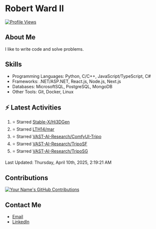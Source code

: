 
# Robert Ward II

[![Profile Views](https://komarev.com/ghpvc/?username=Robert-W-Ward)](https://github.com/Robert-W-Ward)

## About Me
I like to write code and solve problems.

## Skills
- Programming Languages: Python, C/C++, JavaScript/TypeScript, C#
- Frameworks: .NET/ASP.NET, React.js, Node.js, Next.js
- Databases: MicrosoftSQL, PostgreSQL, MongoDB
- Other Tools: Git, Docker, Linux

## :zap: Latest Activities
<!--RECENT_ACTIVITY:start-->
1. ⭐ Starred [Stable-X/Hi3DGen](https://github.com/Stable-X/Hi3DGen)
2. ⭐ Starred [LTH14/mar](https://github.com/LTH14/mar)
3. ⭐ Starred [VAST-AI-Research/ComfyUI-Tripo](https://github.com/VAST-AI-Research/ComfyUI-Tripo)
4. ⭐ Starred [VAST-AI-Research/TripoSF](https://github.com/VAST-AI-Research/TripoSF)
5. ⭐ Starred [VAST-AI-Research/TripoSG](https://github.com/VAST-AI-Research/TripoSG)
<!--RECENT_ACTIVITY:end-->

<!--RECENT_ACTIVITY:last_update-->
Last Updated: Thursday, April 10th, 2025, 2:19:21 AM
<!--RECENT_ACTIVITY:last_update_end-->

<!--END_SECTIN:activity-->
## Contributions
[![Your Name's GitHub Contributions](https://github-readme-streak-stats.herokuapp.com/?user=Robert-W-Ward&theme=radical)](https://github.com/your-username)

## Contact Me
- [Email](mailto:robertwesleyward2019@gmail.com)
- [LinkedIn](https://linkedin.com/in/https://www.linkedin.com/in/robert-ward-ii/)
